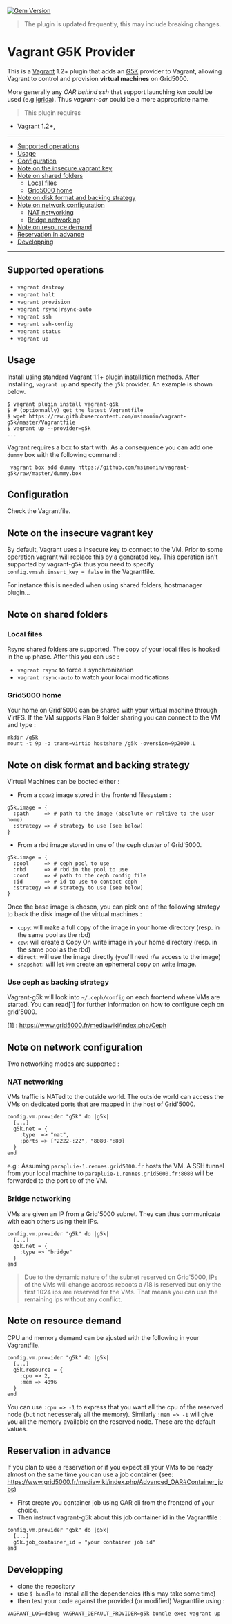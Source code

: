 [![Gem Version](https://badge.fury.io/rb/vagrant-g5k.svg)](https://badge.fury.io/rb/vagrant-g5k)

> The plugin is updated frequently, this may include breaking changes.

# Vagrant G5K Provider
This is a [Vagrant](http://www.vagrantup.com) 1.2+ plugin that adds an
[G5K](https://www.grid5000.fr) provider to Vagrant, allowing Vagrant to control
and provision **virtual machines** on Grid5000.

More generally any *OAR behind ssh* that support launching `kvm` could be used
(e.g [Igrida](http://igrida.gforge.inria.fr/)). Thus *vagrant-oar* could be a
more appropriate name.

> This plugin requires
  * Vagrant 1.2+,

---

* [Supported operations](#supported-operations)
* [Usage](#usage)
* [Configuration](#configuration)
* [Note on the insecure vagrant key](#note-on-the-insecure-vagrant-key)
* [Note on shared folders](note-on-local-shared-folders)
  * [Local files](#local-files)
  * [Grid5000 home](#grid5000-home)
* [Note on disk format and backing strategy](#note-on-disk-format-and-backing-strategy)
* [Note on network configuration](#note-on-network-configuration)
  * [NAT networking](#nat-networking)
  * [Bridge networking](#bridge-networking)
* [Note on resource demand](#note-on-resource-demand)
* [Reservation in advance](#reservation-in-advance)
* [Developping](#developping)

---

## Supported operations

* `vagrant destroy`
* `vagrant halt`
* `vagrant provision`
* `vagrant rsync|rsync-auto`
* `vagrant ssh`
* `vagrant ssh-config`
* `vagrant status`
* `vagrant up`


## Usage

Install using standard Vagrant 1.1+ plugin installation methods. After
installing, `vagrant up` and specify the `g5k` provider. An example is
shown below.

```
$ vagrant plugin install vagrant-g5k
$ # (optionnally) get the latest Vagrantfile
$ wget https://raw.githubusercontent.com/msimonin/vagrant-g5k/master/Vagrantfile
$ vagrant up --provider=g5k
...
```
Vagrant requires a box to start with. As a consequence you can add one `dummy`
box with the following command :

```
 vagrant box add dummy https://github.com/msimonin/vagrant-g5k/raw/master/dummy.box
```


## Configuration

Check the Vagrantfile.

## Note on the insecure vagrant key

By default, Vagrant uses a insecure key to connect to the VM.
Prior to some operation vagrant will replace this by a generated key.
This operation isn't supported by vagrant-g5k thus you need to specify
`config.vmssh.insert_key = false` in the Vagrantfile.

For instance this is needed when using shared folders, hostmanager plugin...

## Note on shared folders

### Local files

Rsync shared folders are supported. The copy of your local files is hooked in
the `up` phase. After this you can use :

* `vagrant rsync` to force a synchronization
* `vagrant rsync-auto` to watch your local modifications

### Grid5000 home

Your home on Grid'5000 can be shared with your virtual machine through VirtFS.
If the VM supports Plan 9 folder sharing you can connect to the VM and type :

```
mkdir /g5k
mount -t 9p -o trans=virtio hostshare /g5k -oversion=9p2000.L
```


## Note on disk format and backing strategy

Virtual Machines can be booted either :

* From a `qcow2` image stored in the frontend filesystem : 

```
g5k.image = {
  :path     => # path to the image (absolute or reltive to the user home)
  :strategy => # strategy to use (see below)
}
```

* From a rbd image stored in one of the ceph cluster of Grid'5000.

```
g5k.image = {
  :pool     => # ceph pool to use 
  :rbd      => # rbd in the pool to use
  :conf     => # path to the ceph config file
  :id       => # id to use to contact ceph
  :strategy => # strategy to use (see below)
}
```


Once the base image is chosen, you can pick one of the following strategy
to back the disk image of the virtual machines :

* `copy`: will make a full copy of the image in your home directory (resp. in
  the same pool as the rbd)
* `cow`: will create a Copy On write image in your home directory (resp. in the
  same pool as the rbd)
* `direct`: will use the image directly (you'll need r/w access to the image)
* `snapshot`: will let `kvm` create an ephemeral copy on write image.

### Use ceph as backing strategy

Vagrant-g5k will look into `~/.ceph/config` on each frontend where VMs are started.
You can read[1] for further information on how to configure ceph on grid'5000.

[1] : https://www.grid5000.fr/mediawiki/index.php/Ceph

## Note on network configuration

Two networking modes are supported :

### NAT networking

VMs traffic is NATed to the outside world.  The outside world
  can access the VMs on dedicated ports that are mapped in the host of
  Grid'5000.  

```
config.vm.provider "g5k" do |g5k|
  [...]
  g5k.net = {
    :type  => "nat",
    :ports => ["2222-:22", "8080-":80]
  }
end
```

e.g : Assuming `parapluie-1.rennes.grid5000.fr` hosts the VM. A SSH tunnel from
your local machine to `parapluie-1.rennes.grid5000.fr:8080` will be forwarded to
the port `80` of the VM.

### Bridge networking

VMs are given an IP from a Grid'5000 subnet. They can thus
  communicate with each others using their IPs.

```
config.vm.provider "g5k" do |g5k|
  [...]
  g5k.net = {
    :type => "bridge"
  }
end
```

> Due to the dynamic nature of the subnet reserved on Grid'5000, IPs of the VMs
> will change accross reboots a /18 is reserved but only the first 1024 ips are
> reserved for the VMs. That means you can use the remaining ips without any
> conflict.

## Note on resource demand

CPU and memory demand can be ajusted with the following in your Vagrantfile.

```
config.vm.provider "g5k" do |g5k|
  [...]
  g5k.resource = {
    :cpu => 2,
    :mem => 4096
  }
end
```
You can use `:cpu => -1` to express that you want all the cpu of the reserved
node (but not necesseraly all the memory). Similarly `:mem => -1` will give you
all the memory available on the reserved node. These are the default values.

## Reservation in advance

If you plan to use a reservation or if you expect all your VMs to be ready
almost on the same time you can use a job container (see:
https://www.grid5000.fr/mediawiki/index.php/Advanced_OAR#Container_jobs)

* First create you container job using OAR cli from the frontend of your choice.
* Then instruct vagrant-g5k about this job container id in the Vagrantfile :

```
config.vm.provider "g5k" do |g5k|
  [...]
  g5k.job_container_id = "your container job id"
end
```

## Developping

* clone the repository
* use `$ bundle` to install all the dependencies (this may take some time)
* then test your code against the provided (or modified) Vagrantfile using :
```
VAGRANT_LOG=debug VAGRANT_DEFAULT_PROVIDER=g5k bundle exec vagrant up
```
